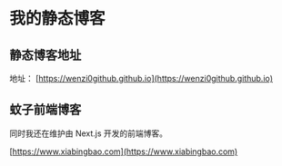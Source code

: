 # 我的静态博客

## 静态博客地址

地址： [https://wenzi0github.github.io](https://wenzi0github.github.io)

## 蚊子前端博客

同时我还在维护由 Next.js 开发的前端博客。

[https://www.xiabingbao.com](https://www.xiabingbao.com)
